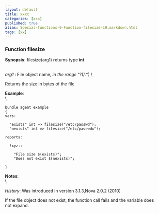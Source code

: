 ```yaml
---
layout: default
title: xxxx
categories: [xxx]
published: true
alias: Special-functions-0-Function-filesize-19.markdown.html
tags: [xx]
---
```


### Function filesize

**Synopsis**: filesize(arg1) returns type **int**

\
 *arg1* : File object name, *in the range* "?(/.\*) \

Returns the size in bytes of the file

**Example**:\
 \

    bundle agent example
    {     
    vars:

      "exists" int => filesize("/etc/passwd");
      "nexists" int => filesize("/etc/passwdx");

    reports:

      !xyz::

        "File size $(exists)";
        "Does not exist $(nexists)";

    }

**Notes**:\
 \

*History*: Was introduced in version 3.1.3,Nova 2.0.2 (2010)

If the file object does not exist, the function call fails and the
variable does not expand.
